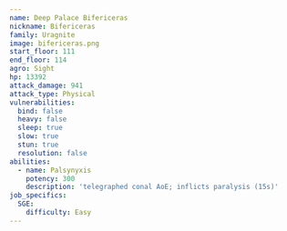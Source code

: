 ```yaml
---
name: Deep Palace Bifericeras
nickname: Bifericeras
family: Uragnite
image: bifericeras.png
start_floor: 111
end_floor: 114
agro: Sight
hp: 13392
attack_damage: 941
attack_type: Physical
vulnerabilities:
  bind: false
  heavy: false
  sleep: true
  slow: true
  stun: true
  resolution: false
abilities:
  - name: Palsynyxis
    potency: 300
    description: 'telegraphed conal AoE; inflicts paralysis (15s)'
job_specifics:
  SGE:
    difficulty: Easy
---
```

